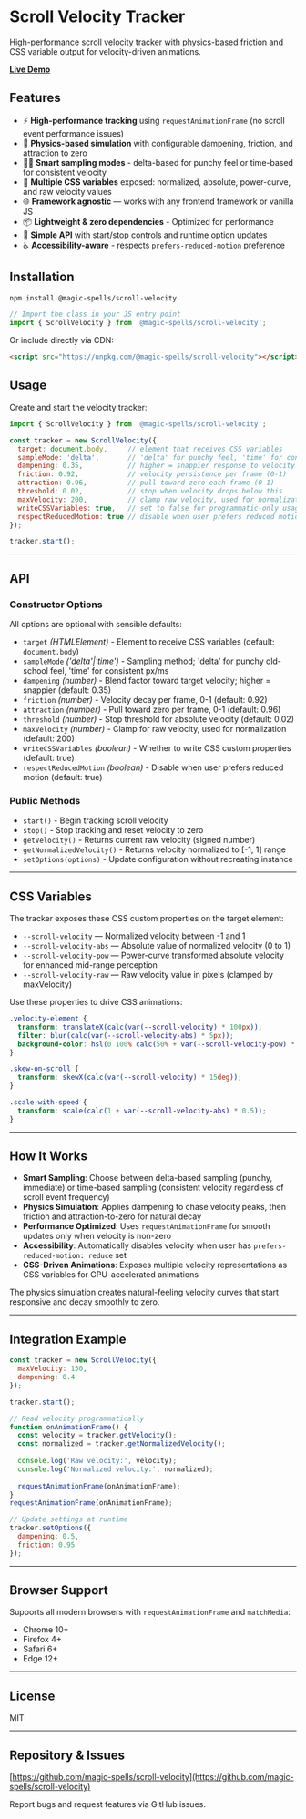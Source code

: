 # Scroll Velocity Tracker

High-performance scroll velocity tracker with physics-based friction and CSS variable output for velocity-driven animations.

[**Live Demo**](https://magic-spells.github.io/scroll-velocity/demo/)

## Features

- ⚡ **High-performance tracking** using `requestAnimationFrame` (no scroll event performance issues)
- 🎯 **Physics-based simulation** with configurable dampening, friction, and attraction to zero
- 🕵️‍♂️ **Smart sampling modes** - delta-based for punchy feel or time-based for consistent velocity
- 🌊 **Multiple CSS variables** exposed: normalized, absolute, power-curve, and raw velocity values  
- 🌐 **Framework agnostic** — works with any frontend framework or vanilla JS
- 📦 **Lightweight & zero dependencies** - Optimized for performance
- 🔧 **Simple API** with start/stop controls and runtime option updates
- ♿ **Accessibility-aware** - respects `prefers-reduced-motion` preference

## Installation

```bash
npm install @magic-spells/scroll-velocity
```

```javascript
// Import the class in your JS entry point
import { ScrollVelocity } from '@magic-spells/scroll-velocity';
```

Or include directly via CDN:

```html
<script src="https://unpkg.com/@magic-spells/scroll-velocity"></script>
```

## Usage

Create and start the velocity tracker:

```javascript
import { ScrollVelocity } from '@magic-spells/scroll-velocity';

const tracker = new ScrollVelocity({
  target: document.body,     // element that receives CSS variables
  sampleMode: 'delta',       // 'delta' for punchy feel, 'time' for consistent velocity
  dampening: 0.35,           // higher = snappier response to velocity changes
  friction: 0.92,            // velocity persistence per frame (0-1)
  attraction: 0.96,          // pull toward zero each frame (0-1) 
  threshold: 0.02,           // stop when velocity drops below this
  maxVelocity: 200,          // clamp raw velocity, used for normalization
  writeCSSVariables: true,   // set to false for programmatic-only usage
  respectReducedMotion: true // disable when user prefers reduced motion
});

tracker.start();
```

---

## API

### Constructor Options

All options are optional with sensible defaults:

- `target` *(HTMLElement)* - Element to receive CSS variables (default: `document.body`)
- `sampleMode` *('delta'|'time')* - Sampling method; 'delta' for punchy old-school feel, 'time' for consistent px/ms
- `dampening` *(number)* - Blend factor toward target velocity; higher = snappier (default: 0.35)
- `friction` *(number)* - Velocity decay per frame, 0-1 (default: 0.92)
- `attraction` *(number)* - Pull toward zero per frame, 0-1 (default: 0.96)
- `threshold` *(number)* - Stop threshold for absolute velocity (default: 0.02)
- `maxVelocity` *(number)* - Clamp for raw velocity, used for normalization (default: 200)
- `writeCSSVariables` *(boolean)* - Whether to write CSS custom properties (default: true)
- `respectReducedMotion` *(boolean)* - Disable when user prefers reduced motion (default: true)

### Public Methods

- `start()` - Begin tracking scroll velocity
- `stop()` - Stop tracking and reset velocity to zero
- `getVelocity()` - Returns current raw velocity (signed number)
- `getNormalizedVelocity()` - Returns velocity normalized to [-1, 1] range
- `setOptions(options)` - Update configuration without recreating instance

---

## CSS Variables

The tracker exposes these CSS custom properties on the target element:

- `--scroll-velocity` — Normalized velocity between -1 and 1
- `--scroll-velocity-abs` — Absolute value of normalized velocity (0 to 1)
- `--scroll-velocity-pow` — Power-curve transformed absolute velocity for enhanced mid-range perception
- `--scroll-velocity-raw` — Raw velocity value in pixels (clamped by maxVelocity)

Use these properties to drive CSS animations:

```css
.velocity-element {
  transform: translateX(calc(var(--scroll-velocity) * 100px));
  filter: blur(calc(var(--scroll-velocity-abs) * 5px));
  background-color: hsl(0 100% calc(50% + var(--scroll-velocity-pow) * 30%));
}

.skew-on-scroll {
  transform: skewX(calc(var(--scroll-velocity) * 15deg));
}

.scale-with-speed {
  transform: scale(calc(1 + var(--scroll-velocity-abs) * 0.5));
}
```

---

## How It Works

- **Smart Sampling**: Choose between delta-based sampling (punchy, immediate) or time-based sampling (consistent velocity regardless of scroll event frequency)
- **Physics Simulation**: Applies dampening to chase velocity peaks, then friction and attraction-to-zero for natural decay
- **Performance Optimized**: Uses `requestAnimationFrame` for smooth updates only when velocity is non-zero
- **Accessibility**: Automatically disables velocity when user has `prefers-reduced-motion: reduce` set
- **CSS-Driven Animations**: Exposes multiple velocity representations as CSS variables for GPU-accelerated animations

The physics simulation creates natural-feeling velocity curves that start responsive and decay smoothly to zero.

---

## Integration Example

```javascript
const tracker = new ScrollVelocity({
  maxVelocity: 150,
  dampening: 0.4
});

tracker.start();

// Read velocity programmatically
function onAnimationFrame() {
  const velocity = tracker.getVelocity();
  const normalized = tracker.getNormalizedVelocity();
  
  console.log('Raw velocity:', velocity);
  console.log('Normalized velocity:', normalized);
  
  requestAnimationFrame(onAnimationFrame);
}
requestAnimationFrame(onAnimationFrame);

// Update settings at runtime
tracker.setOptions({
  dampening: 0.5,
  friction: 0.95
});
```

---

## Browser Support

Supports all modern browsers with `requestAnimationFrame` and `matchMedia`:

- Chrome 10+
- Firefox 4+  
- Safari 6+
- Edge 12+

---

## License

MIT

---

## Repository & Issues

[https://github.com/magic-spells/scroll-velocity](https://github.com/magic-spells/scroll-velocity)

Report bugs and request features via GitHub issues.